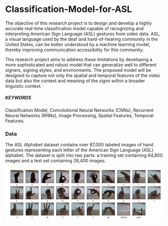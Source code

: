 # Classification-Model-for-ASL
The objective of this research project is to design and develop a highly accurate real-time classification model capable of recognizing and interpreting American Sign Language (ASL) gestures from video data. ASL, a visual language used by the deaf and hard-of-hearing community in the United States, can be better understood by a machine learning model, thereby improving communication accessibility for this community.

This research project aims to address these limitations by developing a more sophisticated and robust model that can generalize well to different signers, signing styles, and environments. The proposed model will be designed to capture not only the spatial and temporal features of the video data but also the context and meaning of the signs within a broader linguistic context.

##### KEYWORDS
Classification Model, Convolutional Neural Networks (CNNs), Recurrent Neural Networks (RNNs), Image Processing, Spatial Features, Temporal Features.


### Data
The ASL Alphabet dataset contains over 87,000 labeled images of hand gestures representing each letter of the American Sign Language (ASL) alphabet. The dataset is split into two parts: a training set containing 64,800 images and a test set containing 26,400 images. 

![ASL DataSet](https://github.com/Ashleshk/Classification-Model-for-ASL/blob/main/images/data.png)

